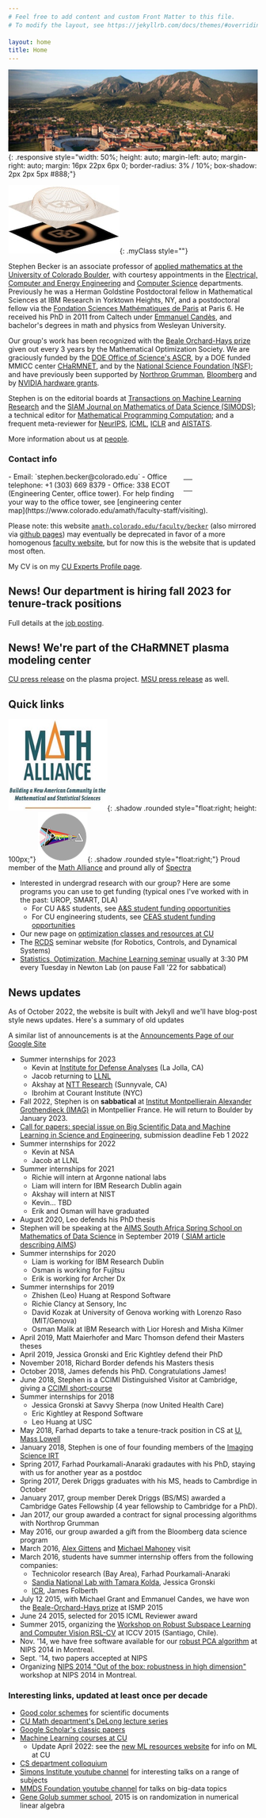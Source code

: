 ```yaml
---
# Feel free to add content and custom Front Matter to this file.
# To modify the layout, see https://jekyllrb.com/docs/themes/#overriding-theme-defaults

layout: home
title: Home
---
```


![CU picture](/assets/img/CUBoulder.jpg){: .responsive style="width: 50%; height: auto; margin-left: auto; margin-right: auto; margin: 16px 22px 6px 0;   border-radius: 3% / 10%;   box-shadow: 2px 2px 5px #888;"}
<!-- <img style="" src="/assets/img/CU_logo_matlab.jpg"> -->
![CU logo](/assets/img/CU_logo_matlab.jpg){: .myClass style=""}

<!-- # About us -->

<!-- <img style="float: left;" src="/assets/img/CU_logo_matlab.jpg"> -->
Stephen Becker is an associate professor of [applied mathematics at the University of Colorado Boulder](https://www.colorado.edu/amath/), with courtesy appointments in the [Electrical, Computer and Energy Engineering](https://www.colorado.edu/ecee/) and [Computer Science](https://www.colorado.edu/cs/) departments. Previously he was a Herman Goldstine Postdoctoral fellow in Mathematical Sciences at IBM Research in Yorktown Heights, NY, and a postdoctoral fellow via the [Fondation Sciences Mathématiques de Paris](http://www.sciencesmaths-paris.fr/) at Paris 6. He received his PhD in 2011 from Caltech under [Emmanuel Candès](https://candes.su.domains/), and bachelor's degrees in math and physics from Wesleyan University.

Our group's work has been recognized with the [Beale Orchard-Hays prize](https://www.mathopt.org/?nav=boh#winners) given out every 3 years by the Mathematical Optimization Society.  We are graciously funded by the [DOE Office of Science's ASCR](https://science.osti.gov/ascr), by a DOE funded MMICC center [CHaRMNET](https://charmnet-mmicc.github.io/), and by the [National Science Foundation (NSF)](https://www.nsf.gov/); and have previously been supported by [Northrop Grumman](https://www.northropgrumman.com/), [Bloomberg](https://www.bloomberg.com/company/values/tech-at-bloomberg/data-science/academic-engagement-programs/data-science-ph-d-fellowship/) and by [NVIDIA hardware grants](https://nvidia.my.site.com/HardwareGrant/s/Application).

Stephen is on the editorial boards at [Transactions on Machine Learning Research](https://jmlr.org/tmlr/) and the [SIAM Journal on Mathematics of Data Science (SIMODS)](https://www.siam.org/publications/journals/siam-journal-on-mathematics-of-data-science-simods); a technical editor for [Mathematical Programming Computation](https://link.springer.com/journal/12532); and a frequent meta-reviewer for [NeurIPS](https://nips.cc/), [ICML](https://icml.cc/), [ICLR](https://iclr.cc/) and [AISTATS](https://aistats.org/).

More information about us at [people](people).
 <!-- we also have the old (and infrequently updated)  [google site member page](https://sites.google.com/colorado.edu/becker/members). -->

### Contact info

<table class="imgtable" style="border: 0px; float: right; width: 150px; clear=all;">
<tr><td id="mouse">&nbsp;</td></tr>
</table>
<!--
<img style="float: right;" src="/assets/img/Stephen_2018_1_shadow.jpg" class="funnyHover">
-->
- Email: `stephen.becker@colorado.edu`
- Office telephone: +1 (303) 669 8379
- Office: 338 ECOT (Engineering Center, office tower). For help finding your way to the office tower, see [engineering center map](https://www.colorado.edu/amath/faculty-staff/visiting).



<!-- ## Group Research site -->

Please note: this website [`amath.colorado.edu/faculty/becker`](https://amath.colorado.edu/faculty/becker) (also mirrored via [github pages](https://stephenbeckr.github.io/)) may eventually be deprecated in favor of a more homogenous [faculty website](https://www.colorado.edu/amath/becker), but for now this is the website that is updated most often.

<!-- Yet another website is our
[research group website](https://sites.google.com/colorado.edu/becker/) with public information about our research activities as well as our group's internal collaboration tools. -->

My CV is on my [CU Experts Profile page](https://experts.colorado.edu/display/fisid_154263).

## News! Our department is hiring fall 2023 for tenure-track positions
Full details at the [job posting](https://jobs.colorado.edu/jobs/JobDetail/?jobId=52135).

<!--
## News! Now hiring for a postdoc position

As part of the new DOE-funded [CHaRMNET](https://charmnet-mmicc.github.io/) center for plasma modeling, Professors David Bortz and Stephen Becker are hiring a postdoc to start as early as January 2023. We're looking for an applicant with expertise in one or more of the following areas:
- data-driven modeling
- equation learning
- reduced order modeling
- sparse regression
- experimental design
- random sampling
- computational plasma physics.


Details at the [official job posting](https://jobs.colorado.edu/jobs/JobDetail/PostDoctoral-Research-Associate/44188).
-->

## News! We're part of the CHaRMNET plasma modeling center
[CU press release](https://www.colorado.edu/asmagazine/2022/10/19/cu-boulder-joins-national-effort-advance-nuclear-fusion-research) on the plasma project.
[MSU press release](https://msutoday.msu.edu/news/2022/msu-helms-project-to-help-make-fusion-energy-reality) as well.

## Quick links
<!-- <img style="float: right;" src="assets/img/MathAlliance_small.jpg"> -->
![Math Alliance logo](/assets/img/MathAlliance_small.jpg){: .shadow .rounded style="float:right; height: 100px;"}
![Spectra logo](/assets/img/spectra_100x100.png){: .shadow .rounded style="float:right;"}
Proud member of the [Math Alliance](https://www.mathalliance.org/)
and pround ally of [Spectra](http://lgbtmath.org/)
- Interested in undergrad research with our group? Here are some programs you can use to get funding (typical ones I've worked with in the past: UROP, SMART, DLA)
  - For CU A&S students, see [A&S student funding opportunities](https://www.colorado.edu/artsandsciences/research/student-resources/undergraduate-student-resources/student-funding-opportunities)
  - For CU engineering students, see [CEAS student funding opportunities](https://www.colorado.edu/engineering/students/research)
- Our new page on [optimization classes and resources at CU](https://sites.google.com/colorado.edu/optimization)
- The [RCDS](https://sites.google.com/colorado.edu/rcds/home/seminar-series?authuser=0) seminar website (for Robotics, Controls, and Dynamical Systems)
- [Statistics, Optimization, Machine Learning seminar](https://sites.google.com/colorado.edu/statoptml/) usually at 3:30 PM every Tuesday in Newton Lab (on pause Fall '22 for  sabbatical)

## News updates
As of October 2022, the website is built with Jekyll and we'll have blog-post style news updates. Here's a summary of old updates

A similar list of announcements is at the [Announcements Page of our Google Site](https://sites.google.com/colorado.edu/becker/announcements)
- Summer internships for 2023
  - Kevin at [Institute for Defense Analyses](https://en.wikipedia.org/wiki/Institute_for_Defense_Analyses) (La Jolla, CA)
  - Jacob returning to [LLNL](https://www.llnl.gov/)
  - Akshay at [NTT Research](https://ntt-research.com/about/) (Sunnyvale, CA)
  - Ibrohim at Courant Institute (NYC)
- Fall 2022, Stephen is on **sabbatical** at [Institut Montpellierain Alexander Grothendieck (IMAG)](https://imag.umontpellier.fr/) in Montpellier France. He will return to Boulder by January 2023.
- [Call for papers: special issue on Big Scientific Data and Machine Learning in Science  and Engineering](https://home.liebertpub.com/cfp/big-scientific-data-and-machine-learning-in-science-and-engi/344/), submission deadline Feb 1 2022
- Summer internships for 2022
  - Kevin at NSA
  - Jacob at LLNL
- Summer internships for 2021
  - Richie will intern at Argonne national labs
  - Liam will intern for IBM Research Dublin again
  - Akshay will intern at NIST
  - Kevin... TBD
  - Erik and Osman will have graduated
- August 2020, Leo defends his PhD thesis
- Stephen will be speaking at the [AIMS South Africa Spring School on Mathematics of Data Science](https://aims.ac.za/event/spring-school-on-mathematics-of-data-science/) in  September 2019 ([ SIAM article describing AIMS](https://sinews.siam.org/Details-Page/aims-advances-mathematics-education-in-africa-1))
- Summer internships for 2020
  - Liam is working for IBM Research Dublin
  - Osman is working for Fujitsu
  - Erik is working for Archer Dx
- Summer internships for 2019
  - Zhishen (Leo) Huang at Respond Software
  - Richie Clancy at Sensory, Inc
  - David Kozak at University of Genova working with Lorenzo Raso (MIT/Genova)
  - Osman Malik at IBM Research with Lior Horesh and Misha Kilmer
- April 2019, Matt Maierhofer and Marc Thomson defend their Masters theses
- April 2019, Jessica Gronski and Eric Kightley defend their PhD
- November 2018, Richard Border defends his Masters thesis
- October 2018, James defends his PhD. Congratulations James!
- June 2018, Stephen is a CCIMI Distinguished Visitor at Cambridge, giving a [CCIMI short-course](http://www.talks.cam.ac.uk/show/index/86806)
- Summer internships for 2018
  - Jessica Gronski at Savvy Sherpa (now United Health Care)
  - Eric Kightley at Respond Software
  - Leo Huang at USC
- May 2018, Farhad departs to take a tenure-track position in CS at [U. Mass Lowell](https://www.uml.edu/)
- January 2018, Stephen is one of four founding members of the [Imaging Science IRT](https://www.colorado.edu/engineering/research/interdisciplinary-research-themes)
- Spring 2017, Farhad Pourkamali-Anaraki gradautes with his PhD, staying with us for another year as a postdoc
- Spring 2017, Derek Driggs graduates with his MS, heads to Cambrdige in October
- January 2017, group member Derek Driggs (BS/MS) awarded a Cambridge Gates Fellowship (4 year fellowship to Cambridge for a PhD).
- Jan 2017, our group awarded a contract for signal processing algorithms with Northrop Grumman
- May 2016, our group awarded a gift from the Bloomberg data science program
- March 2016, [Alex Gittens](https://www.cs.rpi.edu/~gittea/) and [Michael Mahoney](https://www.stat.berkeley.edu/~mmahoney/) visit
- March 2016, students have summer internship offers from the following companies:
  - Technicolor research (Bay Area), Farhad Pourkamali-Anaraki
  - [Sandia National Lab with Tamara Kolda](https://www.mathsci.ai/), Jessica Gronski
  - [ICR](http://icr-team.com/), James Folberth
- July 12 2015, with Michael Grant and Emmanuel Candes, we have won the [Beale-Orchard-Hays prize](http://www.mathopt.org/?nav=boh) at ISMP 2015
- June 24 2015, selected for 2015 ICML Reviewer award
- Summer 2015, organizing the [Workshop on Robust Subspace Learning and Computer Vision RSL-CV](http://rsl-cv2015.univ-lr.fr/workshop/) at ICCV 2015 (Santiago, Chile).
- Nov. '14, we have free software available for our [robust PCA algorithm](https://github.com/stephenbeckr/fastRPCA) at NIPS 2014 in Montreal.
- Sept. '14, two papers accepted at NIPS
- Organizing [ NIPS 2014 "Out of the box: robustness in high dimension"](https://sites.google.com/site/saravkin/nips2014-robust) workshop at NIPS 2014 in Montreal.

### Interesting links, updated at least once per decade
- [Good color schemes](https://personal.sron.nl/~pault/data/colourschemes.pdf) for scientific documents
- [CU Math department's DeLong lecture series](http://math.colorado.edu/delong/)
- [Google Scholar's classic papers](https://scholar.googleblog.com/2017/06/classic-papers-articles-that-have-stood.html)
- [Machine Learning courses at CU](http://www.cs.colorado.edu/~mozer/Teaching/Machine%20Learning%20At%20CU/)
  - Update April 2022: see the [new ML resources website](https://www.colorado.edu/research/machine-learning/) for info on ML at CU
- [CS department colloquium](http://www.colorado.edu/cs/colloquia/colloquium-schedule)
- [Simons Institute youtube channel](https://www.youtube.com/channel/UCW1C2xOfXsIzPgjXyuhkw9g) for interesting talks on a range of subjects
- [MMDS Foundation youtube channel](https://www.youtube.com/channel/UCmLB71obuOBLMdWCQUI-DiA) for talks on big-data topics
- [Gene Golub summer school](http://scgroup19.ceid.upatras.gr/g2s32015/2015/04/16/welcome/), 2015 is on randomization in numerical linear algebra
